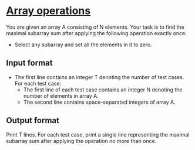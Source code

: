 # [Array operations][link]

You are given an array A consisting of N elements. Your task is to find the maximal subarray sum after applying the following operation exactly once:

- Select any subarray and set all the elements in it to zero.

## Input format

- The first line contains an integer T denoting the number of test cases. For each test case:
  - The first line of each test case contains an integer N denoting the number of elements in array A.
  - The second line contains space-separated integers of array A.

## Output format

Print T lines. For each test case, print a single line representing the maximal subarray sum after applying the operation no more than once.

[link]: https://www.hackerearth.com/practice/algorithms/dynamic-programming/introduction-to-dynamic-programming-1/practice-problems/algorithm/array-operations-3-96b9f0e0/
